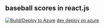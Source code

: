 ## baseball scores in react.js
[![Build/Deploy to Azure](https://github.com/emgullufsen/bball-react/actions/workflows/master_bball-react.yml/badge.svg)](https://github.com/emgullufsen/bball-react/actions/workflows/master_bball-react.yml)
[dev deploy on azure](https://bball-react.azurewebsites.net)